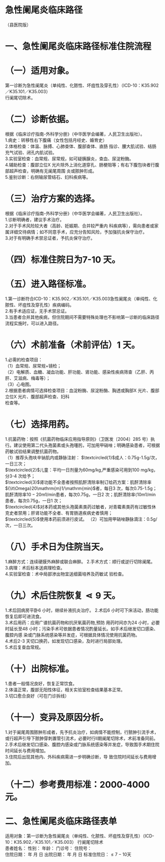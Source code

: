 # 急性阑尾炎临床路径  
（县医院版）  
# 一、急性阑尾炎临床路径标准住院流程  
# （一）适用对象。  
第一诊断为急性阑尾炎（单纯性、化脓性、坏疽性及穿孔性）（ICD-10：K35.902／K35.101／K35.003）  
行阑尾切除术。  
# （二）诊断依据。  
根据《临床诊疗指南-外科学分册》（中华医学会编著，人民卫生出版社）。  
1.病史：转移性右下腹痛（女性包括月经史、婚育史）  
2.体格检查：体温、脉搏、心肺查体、腹部查体、直肠 指诊、腰大肌试验、结肠充气试验、闭孔内肌试验。  
3.实验室检查：血常规、尿常规，如可疑胰腺炎，查血、尿淀粉酶。  
4.辅助检查：腹部立位X 光片除外上消化道穿孔、肠梗阻等；有右下腹包块者行腹部超声检查，明确有无阑尾周围 炎或脓肿形成。  
5.鉴别诊断：右侧输尿管结石、妇科疾病等。  
# （三）治疗方案的选择。  
根据《临床诊疗指南-外科学分册》（中华医学会编著，人民卫生出版社）。  
1.诊断明确者，建议手术治疗。  
2.对于手术风险较大者（高龄、妊娠期、合并较严重内 科疾病等），需向患者或家属详细交待病情；如不同意手术，应充分告知风险，予加强抗炎保守治疗。  
3.对于有明确手术禁忌证者，予抗炎保守治疗。  
# （四）标准住院日为7-10 天。  
# （五）进入路径标准。  
1.第一诊断符合ICD-10：K35.902／K35.101／K35.003急性阑尾炎（单纯性、化脓性、坏疽性及穿孔性）疾病编码。  
2.有手术适应证，无手术禁忌证。  
3.当患者合并其他疾病，但住院期间不需要特殊处理也不影响第一诊断的临床路径流程实施时，可以进入路径。  
# （六）术前准备（术前评估）1 天。  
1.必需的检查项目：  
（1）血常规、尿常规+镜检；  
（2）电解质、血糖、凝血功能、肝功能、肾功能、感染性疾病筛查（乙肝、丙肝、艾滋病、梅毒等）；  
（3）心电图。  
2.根据患者病情可选择检查项目：血淀粉酶、尿淀粉酶、胸透或胸部X 光片、腹部立位X 光片、腹部超声检查、妇科  
检查等。  
# （七）选择用药。  
1.抗菌药物：按照《抗菌药物临床应用指导原则》（卫医发〔2004〕285 号）执行。建议使用第二代头孢菌素或头孢噻肟，可加用甲硝唑；明确感染患者，可根据药敏试验结果调整抗菌药物。  
（1）推荐头孢呋辛钠肌内或静脉注射： $\textcircled{1}$成人：0.75g-1.5g/次，一日三次；  
$\textcircled{2}$儿童：平均一日剂量为60mg/kg,严重感染可用到100 $\mathrm{mg/kg}$，分3-4 次给予；  
$\textcircled{3}$肾功能不全患者按照肌酐清除率制订给药方案：肌酐清除率${\it\Omega}20\mathrm{m}1/\mathrm{min}$者，每日3 次，每次0.75-1.5g；肌酐清除率$10{-}20\mathrm{m}1/\mathrm{min}$患者，每次0.75g，一日2 次；肌酐清除率$\mathrm{\langle10m1/min}$ 患者，每次0.75g，一日1 次；  
$\textcircled{4}$对本药或其他头孢菌素类药过敏者，对青霉素类药有过敏性休克史者禁用；肝肾功能不全者、有胃肠道疾病史者慎用；  
$\textcircled{5}$使用本药前须进行皮试。 （2）可加用甲硝唑静脉滴注：0.5g/次，一日三次。  
# （八）手术日为住院当天。  
1.麻醉方式：连续硬膜外麻醉或联合麻醉。 2.手术方式：顺行或逆行切除阑尾。  
3.病理：术后标本送病理检查。  
4.实验室检查：术中局部渗出物宜送细菌培养及药敏试 验检查。  
# （九）术后住院恢复$\lessdot9$ 天。  
1.术后回病房平卧6 小时，继续补液抗炎治疗。 2.术后6 小时可下床活动，肠功能恢复后即可进流食。  
3.术后用药：应用广谱抗菌药物和抗厌氧菌药物,预防 用药时间亦为24 小时，必要时延长至48 小时；污染手术可依据患者情况酌量延长。如手术后继发切口感染、腹腔内感 染或门脉系统感染等并发症，可根据具体情况使用抗菌药物。  
4.术后2-3 天切口换药，如发现切口感染，及时进行局部处理。  
5.术后复查血常规。  
# （十）出院标准。  
1.患者一般情况良好，恢复正常饮食。  
2.体温正常，腹部无阳性体征，相关实验室检查结果基本正常。  
3.切口愈合良好（可在门诊拆线）  
# （十一）变异及原因分析。  
1.对于阑尾周围脓肿形成者，先予抗炎治疗，如病情不能控制，行脓肿引流手术，或行超声引导下脓肿穿刺置管引流术，必要时行Ⅱ期阑尾切除术，术前准备同前。  
2.手术后继发切口感染、腹腔内感染或门脉系统感染等并发症，导致围手术期住院时间延长与费用增加。  
3.住院后出现其他内、外科疾病需进一步明确诊断，导 致住院时间延长与费用增加。  
# （十二）参考费用标准：2000-4000 元。  
# 二、急性阑尾炎临床路径表单  
适用对象：第一诊断为急性阑尾炎（单纯性、化脓性、坏疽性及穿孔性）（ICD-10：K35.902／K35.101／K35.003） 行阑尾切除术  
患者姓名：             性别：     年龄：     门诊号：        住院号：  
住院日期：     年   月   日   出院日期：     年   月   日  标准住院日：${\leqslant}7{-}10$天  
